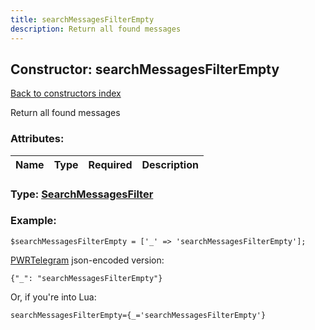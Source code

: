 ```yaml
---
title: searchMessagesFilterEmpty
description: Return all found messages
---
```

## Constructor: searchMessagesFilterEmpty  
[Back to constructors index](index.md)



Return all found messages

### Attributes:

| Name     |    Type       | Required | Description |
|----------|:-------------:|:--------:|------------:|



### Type: [SearchMessagesFilter](../types/SearchMessagesFilter.md)


### Example:

```
$searchMessagesFilterEmpty = ['_' => 'searchMessagesFilterEmpty'];
```  

[PWRTelegram](https://pwrtelegram.xyz) json-encoded version:

```
{"_": "searchMessagesFilterEmpty"}
```


Or, if you're into Lua:  


```
searchMessagesFilterEmpty={_='searchMessagesFilterEmpty'}

```


